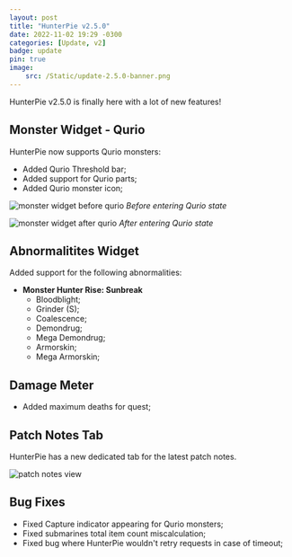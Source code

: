 ```yaml
---
layout: post
title: "HunterPie v2.5.0"
date: 2022-11-02 19:29 -0300
categories: [Update, v2]
badge: update
pin: true
image:
    src: /Static/update-2.5.0-banner.png
---
```


HunterPie v2.5.0 is finally here with a lot of new features!

## <ion-icon name="skull"></ion-icon> Monster Widget - Qurio

HunterPie now supports Qurio monsters:

- Added Qurio Threshold bar;
- Added support for Qurio parts;
- Added Qurio monster icon;

![monster widget before qurio](/Static/monster-widget-before-qurio.png) *Before entering Qurio state*

![monster widget after qurio](/Static/monster-widget-after-qurio.png) *After entering Qurio state*

## <ion-icon name="musical-notes"></ion-icon> Abnormalitites Widget

Added support for the following abnormalities:

- **Monster Hunter Rise: Sunbreak**
    - Bloodblight;
    - Grinder (S);
    - Coalescence;
    - Demondrug;
    - Mega Demondrug;
    - Armorskin;
    - Mega Armorskin;

## <ion-icon name="bar-chart-sharp"></ion-icon> Damage Meter

- Added maximum deaths for quest;

## <ion-icon name="rocket-sharp"></ion-icon> Patch Notes Tab

HunterPie has a new dedicated tab for the latest patch notes.

![patch notes view](/Static/patch-notes-view.png)

## <ion-icon name="bug-sharp"></ion-icon> Bug Fixes

- Fixed Capture indicator appearing for Qurio monsters;
- Fixed submarines total item count miscalculation;
- Fixed bug where HunterPie wouldn't retry requests in case of timeout;
